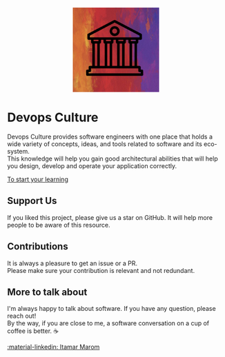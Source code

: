 <p align="center">
    <img src="docs/assets/devops-culture.png" width="200">
</p>

# Devops Culture
Devops Culture provides software engineers with one place that holds a wide variety of concepts, ideas, and tools related to software and its eco-system.</br>
This knowledge will help you gain good architectural abilities that will help you design, develop and operate your application correctly.</br>

[To start your learning](https://devops-culture-project.github.io/devops-culture/)

## Support Us
If you liked this project, please give us a star on GitHub. It will help more people to be aware of this resource.

## Contributions
It is always a pleasure to get an issue or a PR.</br>
    Please make sure your contribution is relevant and not redundant.</br>

## More to talk about
I'm always happy to talk about software. If you have any question, please reach out!</br>
By the way, if you are close to me, a software conversation on a cup of coffee is better. :coffee: </br>

<a class="badge-base__link LI-simple-link" href="https://il.linkedin.com/in/itamar-marom?trk=profile-badge">:material-linkedin: Itamar Marom</a>
<!-- <script src="https://platform.linkedin.com/badges/js/profile.js" async defer type="text/javascript"></script> -->
<!-- <div class="badge-base LI-profile-badge" data-locale="en_US" data-size="medium" data-theme="dark" data-type="VERTICAL" data-vanity="itamar-marom" data-version="v1"><a class="badge-base__link LI-simple-link" href="https://il.linkedin.com/in/itamar-marom?trk=profile-badge">Itamar Marom</a></div> -->